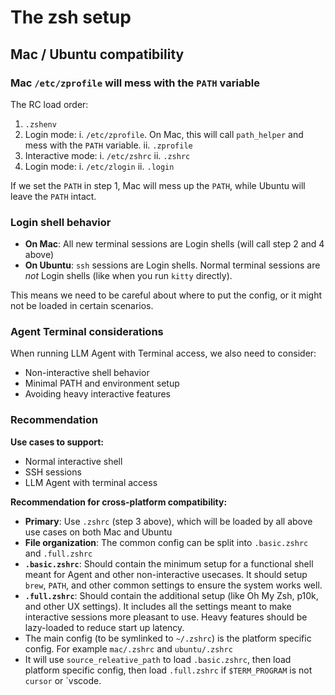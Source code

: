 # The zsh setup

## Mac / Ubuntu compatibility

### Mac `/etc/zprofile` will mess with the `PATH` variable

The RC load order:

1. `.zshenv`
2. Login mode:
   i. `/etc/zprofile`. On Mac, this will call `path_helper` and mess with the `PATH` variable.
   ii. `.zprofile`
3. Interactive mode:
   i. `/etc/zshrc`
   ii. `.zshrc`
4. Login mode:
   i. `/etc/zlogin`
   ii. `.login`

If we set the `PATH` in step 1, Mac will mess up the `PATH`, while Ubuntu will leave the `PATH` intact.

### Login shell behavior

- **On Mac**: All new terminal sessions are Login shells (will call step 2 and 4 above)
- **On Ubuntu**: `ssh` sessions are Login shells. Normal terminal sessions are *not* Login shells
  (like when you run `kitty` directly).

This means we need to be careful about where to put the config, or it might not be loaded in certain scenarios.

### Agent Terminal considerations

When running LLM Agent with Terminal access, we also need to consider:

- Non-interactive shell behavior
- Minimal PATH and environment setup
- Avoiding heavy interactive features

### Recommendation

**Use cases to support:**

- Normal interactive shell
- SSH sessions
- LLM Agent with terminal access

**Recommendation for cross-platform compatibility:**

- **Primary**: Use `.zshrc` (step 3 above), which will be loaded by all above use cases on both Mac and Ubuntu
- **File organization**: The common config can be split into `.basic.zshrc` and `.full.zshrc`
- **`.basic.zshrc`**: Should contain the minimum setup for a functional shell meant for Agent and other non-interactive usecases.
  It should setup `brew`, `PATH`, and other common settings to ensure the system works well.
- **`.full.zshrc`**: Should contain the additional setup (like Oh My Zsh, p10k, and other UX settings).
  It includes all the settings meant to make interactive sessions more pleasant to use.
  Heavy features should be lazy-loaded to reduce start up latency.
- The main config (to be symlinked to `~/.zshrc`) is the platform specific config. For example `mac/.zshrc` and `ubuntu/.zshrc`
- It will use `source_releative_path` to load `.basic.zshrc`,
  then load platform specific config,
  then load `.full.zshrc` if `$TERM_PROGRAM` is not `cursor` or `vscode.
